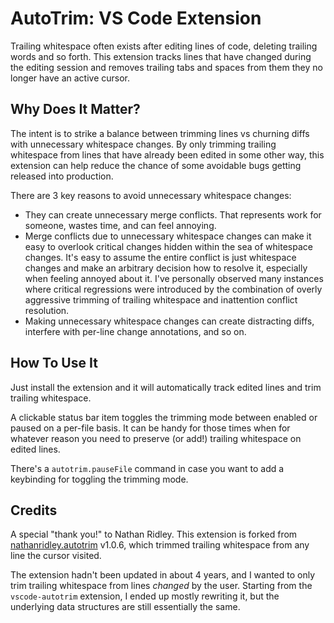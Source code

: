 # AutoTrim: VS Code Extension

Trailing whitespace often exists after editing lines of code, deleting trailing words and so forth.  This extension tracks lines that have changed during the editing session and removes trailing tabs and spaces from them they no longer have an active cursor.

## Why Does It Matter?

The intent is to strike a balance between trimming lines vs churning diffs with unnecessary whitespace changes.  By only trimming trailing whitespace from lines that have already been edited in some other way, this extension can help reduce the chance of some avoidable bugs getting released into production.

There are 3 key reasons to avoid unnecessary whitespace changes:
- They can create unnecessary merge conflicts.  That represents work for someone, wastes time, and can feel annoying.
- Merge conflicts due to unnecessary whitespace changes can make it easy to overlook critical changes hidden within the sea of whitespace changes.  It's easy to assume the entire conflict is just whitespace changes and make an arbitrary decision how to resolve it, especially when feeling annoyed about it.  I've personally observed many instances where critical regressions were introduced by the combination of overly aggressive trimming of trailing whitespace and inattention conflict resolution.
- Making unnecessary whitespace changes can create distracting diffs, interfere with per-line change annotations, and so on.

## How To Use It

Just install the extension and it will automatically track edited lines and trim trailing whitespace.

A clickable status bar item toggles the trimming mode between enabled or paused on a per-file basis.  It can be handy for those times when for whatever reason you need to preserve (or add!) trailing whitespace on edited lines.

There's a `autotrim.pauseFile` command in case you want to add a keybinding for toggling the trimming mode.

## Credits

A special "thank you!" to Nathan Ridley.  This extension is forked from [nathanridley.autotrim](https://github.com/axefrog/vscode-autotrim) v1.0.6, which trimmed trailing whitespace from any line the cursor visited.

The extension hadn't been updated in about 4 years, and I wanted to only trim trailing whitespace from lines _changed_ by the user.  Starting from the `vscode-autotrim` extension, I ended up mostly rewriting it, but the underlying data structures are still essentially the same.
